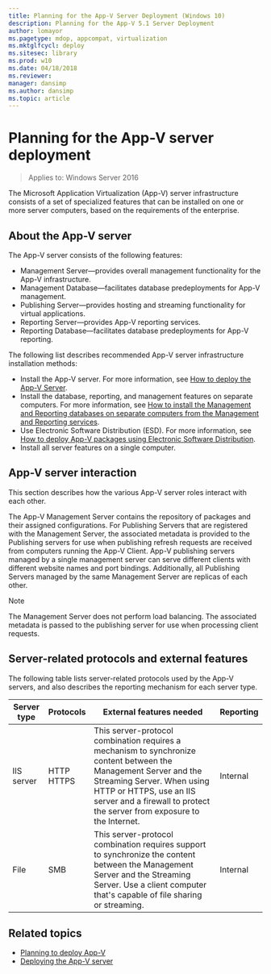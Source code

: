 ```yaml
---
title: Planning for the App-V Server Deployment (Windows 10)
description: Planning for the App-V 5.1 Server Deployment
author: lomayor
ms.pagetype: mdop, appcompat, virtualization
ms.mktglfcycl: deploy
ms.sitesec: library
ms.prod: w10
ms.date: 04/18/2018
ms.reviewer:
manager: dansimp
ms.author: dansimp
ms.topic: article
---
```

# Planning for the App-V server deployment

>Applies to: Windows Server 2016

The Microsoft Application Virtualization (App-V) server infrastructure consists of a set of specialized features that can be installed on one or more server computers, based on the requirements of the enterprise.

## About the App-V server

The App-V server consists of the following features:

* Management Server—provides overall management functionality for the App-V infrastructure.
* Management Database—facilitates database predeployments for App-V management.
* Publishing Server—provides hosting and streaming functionality for virtual applications.
* Reporting Server—provides App-V reporting services.
* Reporting Database—facilitates database predeployments for App-V reporting.

The following list describes recommended App-V server infrastructure installation methods:

* Install the App-V server. For more information, see [How to deploy the App-V Server](appv-deploy-the-appv-server.md).
* Install the database, reporting, and management features on separate computers. For more information, see [How to install the Management and Reporting databases on separate computers from the Management and Reporting services](appv-install-the-management-and-reporting-databases-on-separate-computers.md).
* Use Electronic Software Distribution (ESD). For more information, see [How to deploy App-V packages using Electronic Software Distribution](appv-deploy-appv-packages-with-electronic-software-distribution-solutions.md).
* Install all server features on a single computer.

## App-V server interaction

This section describes how the various App-V server roles interact with each other.

The App-V Management Server contains the repository of packages and their assigned configurations. For Publishing Servers that are registered with the Management Server, the associated metadata is provided to the Publishing servers for use when publishing refresh requests are received from computers running the App-V Client. App-V publishing servers managed by a single management server can serve different clients with different website names and port bindings. Additionally, all Publishing Servers managed by the same Management Server are replicas of each other.

>[!NOTE]
>The Management Server does not perform load balancing. The associated metadata is passed to the publishing server for use when processing client requests.

## Server-related protocols and external features

The following table lists server-related protocols used by the App-V servers, and also describes the reporting mechanism for each server type.

|Server type|Protocols|External features needed|Reporting|
|---|---|---|---|
|IIS server|HTTP<br>HTTPS|This server-protocol combination requires a mechanism to synchronize content between the Management Server and the Streaming Server. When using HTTP or HTTPS, use an IIS server and a firewall to protect the server from exposure to the Internet.|Internal|
|File|SMB|This server-protocol combination requires support to synchronize the content between the Management Server and the Streaming Server. Use a client computer that's capable of file sharing or streaming.|Internal|





## Related topics

* [Planning to deploy App-V](appv-planning-to-deploy-appv.md)
* [Deploying the App-V server](appv-deploying-the-appv-server.md)
